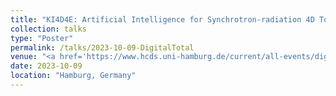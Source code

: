 ```yaml
---
title: "KI4D4E: Artificial Intelligence for Synchrotron-radiation 4D Tomography Data"
collection: talks
type: "Poster"
permalink: /talks/2023-10-09-DigitalTotal
venue: "<a href='https://www.hcds.uni-hamburg.de/current/all-events/digital-total.html'>Digital Total</a>, University of Hamburg"
date: 2023-10-09
location: "Hamburg, Germany"
---
```


<!-- [Digital Total](https://www.hcds.uni-hamburg.de/current/all-events/digital-total.html) -->
